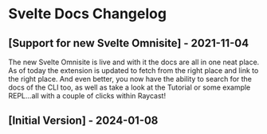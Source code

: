 # Svelte Docs Changelog

## [Support for new Svelte Omnisite] - 2021-11-04

The new Svelte Omnisite is live and with it the docs are all in one neat place. As of today the extension is updated to fetch from the right place and link to the right place. And even better, you now have the ability to search for the docs of the CLI too, as well as take a look at the Tutorial or some example REPL...all with a couple of clicks within Raycast!

## [Initial Version] - 2024-01-08
